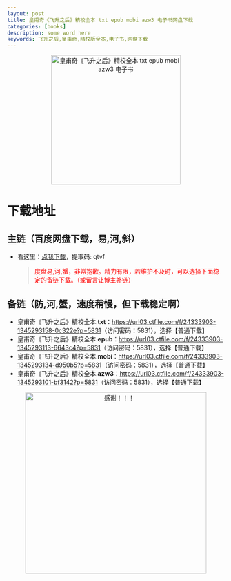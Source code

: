 ```yaml
---
layout: post
title: 皇甫奇《飞升之后》精校全本 txt epub mobi azw3 电子书网盘下载
categories: [books]
description: some word here
keywords: 飞升之后,皇甫奇,精校版全本,电子书,网盘下载
---
```


<div align="center"><img src="https://qweree.cn/wp-content/uploads/2024/08/fei-sheng-zhi-hou2-tuya.jpg" alt="皇甫奇《飞升之后》精校全本 txt epub mobi azw3 电子书" width="300px" height="auto"></div>

# 下载地址

## 主链（百度网盘下载，易,河,斜）

- 看这里：[点我下载](https://pan.baidu.com/s/1iMXUbSbtZQZjDcqDmnWUyw?pwd=qtvf)，提取码: qtvf

  > <p style="color:red" >度盘易,河,蟹，非常抱歉。精力有限，若维护不及时，可以选择下面稳定的备链下载。（或留言让博主补链）</p>

## 备链（防,河,蟹，速度稍慢，但下载稳定啊）

- 皇甫奇《飞升之后》精校全本.**txt**：<https://url03.ctfile.com/f/24333903-1345293158-0c322e?p=5831>（访问密码：5831），选择【普通下载】
- 皇甫奇《飞升之后》精校全本.**epub**：<https://url03.ctfile.com/f/24333903-1345293113-6643c4?p=5831>（访问密码：5831），选择【普通下载】
- 皇甫奇《飞升之后》精校全本.**mobi**：<https://url03.ctfile.com/f/24333903-1345293134-d950b5?p=5831>（访问密码：5831），选择【普通下载】
- 皇甫奇《飞升之后》精校全本.**azw3**：<https://url03.ctfile.com/f/24333903-1345293101-bf3142?p=5831>（访问密码：5831），选择【普通下载】

<div align="center"><img src="https://pic.imgdb.cn/item/661246bf68eb935713c7f81c.gif" alt="感谢！！！" width="420px" height="auto"/></div>
